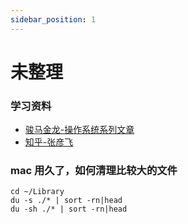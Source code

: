 ```yaml
---
sidebar_position: 1
---
```


# 未整理

### 学习资料

- [骏马金龙-操作系统系列文章](https://www.junmajinlong.com/os/index/)
- [知乎-张彦飞](https://www.zhihu.com/people/zhang-yan-fei-26-61/posts)

### mac 用久了，如何清理比较大的文件

```shell
cd ~/Library
du -s ./* | sort -rn|head
du -sh ./* | sort -rn|head
```
